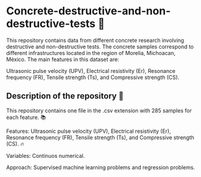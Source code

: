 # Concrete-destructive-and-non-destructive-tests 🏫

This repository contains data from different concrete research involving destructive and non-destructive tests. The concrete samples correspond to different infrastructures located in the region of Morelia, Michoacan, México.  The main features in this dataset are:

Ultrasonic pulse velocity (UPV), Electrical resistivity (Er), Resonance frequency (FR), Tensile strength (Ts), and Compressive strength (CS).

## Description of the repository 📝

This repository contains one file in the .csv extension with 285 samples for each feature. 📚

Features: Ultrasonic pulse velocity (UPV), Electrical resistivity (Er), Resonance frequency (FR), Tensile strength (Ts), and Compressive strength (CS). 🔥

Variables: Continuos numerical.

Approach: Supervised machine learning problems and regression problems.
